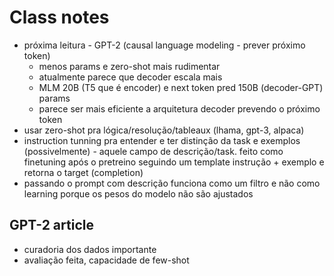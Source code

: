 # Class notes

- próxima leitura - GPT-2 (causal language modeling - prever próximo token)
  - menos params e zero-shot mais rudimentar
  - atualmente parece que decoder escala mais
  - MLM 20B (T5 que é encoder) e next token pred 150B (decoder-GPT) params
  - parece ser mais eficiente a arquitetura decoder prevendo o próximo token
- usar zero-shot pra lógica/resolução/tableaux (lhama, gpt-3, alpaca)
- instruction tunning pra entender e ter distinção da task e exemplos (possivelmente) - aquele campo de descrição/task. feito como finetuning após o pretreino seguindo um template instrução + exemplo e retorna o target (completion)
- passando o prompt com descrição funciona como um filtro e não como learning porque os pesos do modelo não são ajustados

## GPT-2 article

- curadoria dos dados importante
- avaliação feita, capacidade de few-shot
